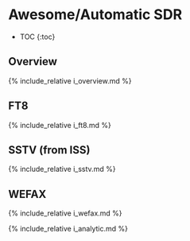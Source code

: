 # Awesome/Automatic SDR

* TOC
{:toc}

## Overview

{% include_relative i_overview.md %}

## FT8

{% include_relative i_ft8.md %}

## SSTV (from ISS)

{% include_relative i_sstv.md %}

## WEFAX

{% include_relative i_wefax.md %}

{% include_relative i_analytic.md %}
